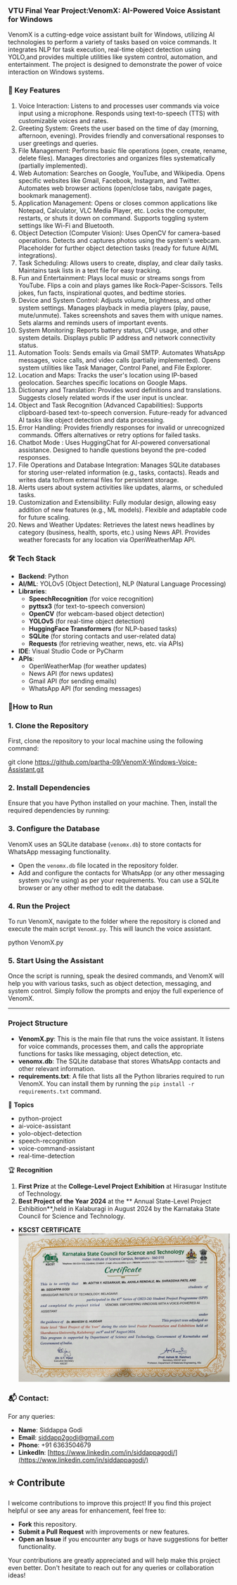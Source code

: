 ### VTU Final Year Project:VenomX: AI-Powered Voice Assistant for Windows
VenomX is a cutting-edge voice assistant built for Windows, utilizing AI technologies to perform a variety of tasks based on voice commands. 
It integrates NLP for task execution, real-time object detection using YOLO,and provides multiple utilities like system control, automation,
and entertainment. The project is designed to demonstrate the power of voice interaction on Windows systems.

### 🌟 Key Features
1. Voice Interaction: Listens to and processes user commands via voice input using a microphone. Responds using text-to-speech (TTS) with customizable voices and rates.
2. Greeting System: Greets the user based on the time of day (morning, afternoon, evening). Provides friendly and conversational responses to user greetings and queries.
3. File Management: Performs basic file operations (open, create, rename, delete files). Manages directories and organizes files systematically (partially implemented).
4. Web Automation: Searches on Google, YouTube, and Wikipedia. Opens specific websites like Gmail, Facebook, Instagram, and Twitter. Automates web browser actions (open/close tabs, navigate pages, bookmark management).
5. Application Management: Opens or closes common applications like Notepad, Calculator, VLC Media Player, etc. Locks the computer, restarts, or shuts it down on command. Supports toggling system settings like Wi-Fi and Bluetooth.
6. Object Detection (Computer Vision): Uses OpenCV for camera-based operations. Detects and captures photos using the system's webcam. Placeholder for further object detection tasks (ready for future AI/ML integrations).
7. Task Scheduling: Allows users to create, display, and clear daily tasks. Maintains task lists in a text file for easy tracking.
8. Fun and Entertainment: Plays local music or streams songs from YouTube. Flips a coin and plays games like Rock-Paper-Scissors. Tells jokes, fun facts, inspirational quotes, and bedtime stories.
9. Device and System Control: Adjusts volume, brightness, and other system settings. Manages playback in media players (play, pause, mute/unmute). Takes screenshots and saves them with unique names. Sets alarms and reminds users of important events.
10. System Monitoring: Reports battery status, CPU usage, and other system details. Displays public IP address and network connectivity status.
11. Automation Tools: Sends emails via Gmail SMTP. Automates WhatsApp messages, voice calls, and video calls (partially implemented). Opens system utilities like Task Manager, Control Panel, and File Explorer.
12. Location and Maps: Tracks the user's location using IP-based geolocation. Searches specific locations on Google Maps.
13. Dictionary and Translation: Provides word definitions and translations. Suggests closely related words if the user input is unclear.
14. Object and Task Recognition (Advanced Capabilities): Supports clipboard-based text-to-speech conversion. Future-ready for advanced AI tasks like object detection and data processing.
15. Error Handling: Provides friendly responses for invalid or unrecognized commands. Offers alternatives or retry options for failed tasks.
16. Chatbot Mode : Uses HuggingChat for AI-powered conversational assistance. Designed to handle questions beyond the pre-coded responses.
17. File Operations and Database Integration: Manages SQLite databases for storing user-related information (e.g., tasks, contacts). Reads and writes data to/from external files for persistent storage.
18.  Alerts users about system activities like updates, alarms, or scheduled tasks.
19. Customization and Extensibility: Fully modular design, allowing easy addition of new features (e.g., ML models). Flexible and adaptable code for future scaling.
20. News and Weather Updates: Retrieves the latest news headlines by category (business, health, sports, etc.) using News API. Provides weather forecasts for any location via OpenWeatherMap API.

### 🛠️ Tech Stack
- **Backend**: Python
- **AI/ML**: YOLOv5 (Object Detection), NLP (Natural Language Processing)
- **Libraries**:  
  - **SpeechRecognition** (for voice recognition)
  - **pyttsx3** (for text-to-speech conversion)
  - **OpenCV** (for webcam-based object detection)
  - **YOLOv5** (for real-time object detection)
  - **HuggingFace Transformers** (for NLP-based tasks)
  - **SQLite** (for storing contacts and user-related data)
  - **Requests** (for retrieving weather, news, etc. via APIs)
- **IDE**: Visual Studio Code or PyCharm
- **APIs**:  
  - OpenWeatherMap (for weather updates)
  - News API (for news updates)
  - Gmail API (for sending emails)  
  - WhatsApp API (for sending messages)
    
### 🚀How to Run

### 1. Clone the Repository
First, clone the repository to your local machine using the following command:


git clone https://github.com/partha-09/VenomX-Windows-Voice-Assistant.git


### 2. Install Dependencies
Ensure that you have Python installed on your machine. Then, install the required dependencies by running:




### 3. Configure the Database
VenomX uses an SQLite database (`venomx.db`) to store contacts for WhatsApp messaging functionality.

- Open the `venomx.db` file located in the repository folder.
- Add and configure the contacts for WhatsApp (or any other messaging system you're using) as per your requirements. You can use a SQLite browser or any other method to edit the database.

### 4. Run the Project
To run VenomX, navigate to the folder where the repository is cloned and execute the main script `VenomX.py`. This will launch the voice assistant.


python VenomX.py


### 5. Start Using the Assistant
Once the script is running, speak the desired commands, and VenomX will help you with various tasks, such as object detection, messaging, and system control. Simply follow the prompts and enjoy the full experience of VenomX.

---

### Project Structure

- **VenomX.py**: This is the main file that runs the voice assistant. It listens for voice commands, processes them, and calls the appropriate functions for tasks like messaging, object detection, etc.
- **venomx.db**: The SQLite database that stores WhatsApp contacts and other relevant information.
- **requirements.txt**: A file that lists all the Python libraries required to run VenomX. You can install them by running the `pip install -r requirements.txt` command.

📌 **Topics**
- python-project
- ai-voice-assistant
- yolo-object-detection
- speech-recognition
- voice-command-assistant
- real-time-detection

🏆 **Recognition**
1. **First Prize** at the **College-Level Project Exhibition** at Hirasugar Institute of Technology.
2. **Best Project of the Year 2024** at the ** Annual State-Level Project Exhibition**,held in Kalaburagi in August 2024 by the Karnataka State Council for Science and Technology.
  - **KSCST CERTIFICATE**
   ![image alt](https://github.com/partha-09/VenomX-Windows-Voice-Assistant/blob/3d5c4baf9e20254ef2c30a73fa5f77c05b2553f2/KSCST.jpg)

### 📬 Contact:

For any queries:

- **Name**: Siddappa Godi
- **Email**: [siddapp2godi@gmail.com](mailto:siddapp2godi@gmail.com)
- **Phone**: +91 6363504679
- **LinkedIn**: [https://www.linkedin.com/in/siddappagodi/](https://www.linkedin.com/in/siddappagodi/)


## ⭐ Contribute

I welcome contributions to improve this project! If you find this project helpful or see any areas for enhancement, feel free to:

- **Fork** this repository.
- **Submit a Pull Request** with improvements or new features.
- **Open an Issue** if you encounter any bugs or have suggestions for better functionality.

Your contributions are greatly appreciated and will help make this project even better. Don't hesitate to reach out for any queries or collaboration ideas!

